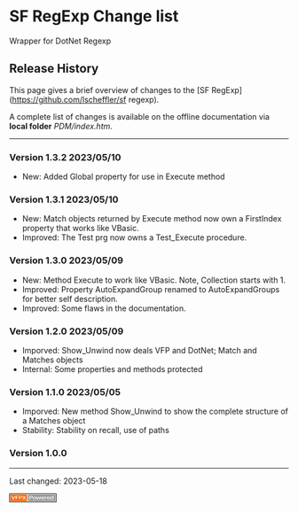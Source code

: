 # SF RegExp Change list

Wrapper for DotNet Regexp

## Release History

This page gives a brief overview of changes to the [SF RegExp](https://github.com/lscheffler/sf regexp).

A complete list of changes is available on the offline documentation via **local folder** _PDM/index.htm_.

---
### Version 1.3.2 **2023/05/10**
- New: Added Global property for use in Execute method

### Version 1.3.1 **2023/05/10**
- New: Match objects returned by Execute method now own a FirstIndex property that works like VBasic.
- Improved: The Test prg now owns a Test_Execute procedure.

### Version 1.3.0 **2023/05/09**
- New: Method Execute to work like VBasic. Note, Collection starts with 1.
- Improved: Property AutoExpandGroup renamed to AutoExpandGroups for better self description.
- Improved: Some flaws in the documentation.

### Version 1.2.0 **2023/05/09**
- Imporved: Show_Unwind now deals VFP and DotNet; Match and Matches objects
- Internal: Some properties and methods protected

### Version 1.1.0 **2023/05/05**
- Imporved: New method Show_Unwind to show the complete structure of a Matches object
- Stability: Stability on recall, use of paths

### Version 1.0.0


----
Last changed: <!--DeploymentDate-->2023-05-18<!--/DeploymentDate-->

![powered by VFPX](./images/vfpxpoweredby_alternative.gif "powered by VFPX")